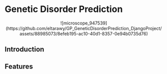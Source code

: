 # Genetic Disorder Prediction
<div align="center">
![microscope_947539](https://github.com/eltarawy/GP_GeneticDisorderPrediction_DjangoProject/assets/88985073/8efeb195-ac10-40d1-8357-0e94b0735d76)
</div>
</div>

## Introduction


## Features

